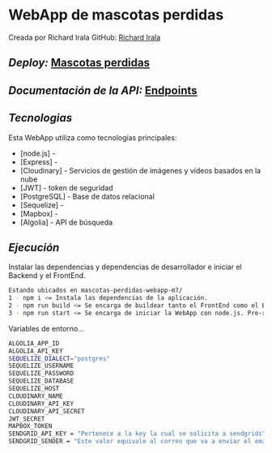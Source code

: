 # WebApp de mascotas perdidas
Creada por Richard Irala
GitHub: <a href="https://github.com/RichardIrala">Richard Irala</a>

## _Deploy:_ <a href="https://mascotas-perdidas-webapp-m7.herokuapp.com/">Mascotas perdidas</a>
## _Documentación de la API:_ <a href="https://documenter.getpostman.com/view/21426281/VUqrMGUB">Endpoints</a>

## _Tecnologias_

Esta WebApp utiliza como tecnologías principales:

- [node.js] - 
- [Express] -
- [Cloudinary] - Servicios de gestión de imágenes y vídeos basados en la nube
- [JWT] - token de seguridad
- [PostgreSQL] - Base de datos relacional
- [Sequelize] - 
- [Mapbox] -
- [Algolia] - API de búsqueda

## _Ejecución_

Instalar las dependencias y dependencias de desarrollador e iniciar el Backend y el FrontEnd.

```sh
Estando ubicados en mascotas-perdidas-webapp-m7/
1 - npm i <= Instala las dependencias de la aplicación.
2 - npm run build <= Se encarga de buildear tanto el FrontEnd como el BackEnd.
3 - npm run start <= Se encarga de iniciar la WebApp con node.js. Pre-requisito: haber transpilado el FrontEnd y Backend.
```

Variables de entorno...

```sh
ALGOLIA_APP_ID
ALGOLIA_API_KEY
SEQUELIZE_DIALECT="postgres"
SEQUELIZE_USERNAME
SEQUELIZE_PASSWORD
SEQUELIZE_DATABASE
SEQUELIZE_HOST
CLOUDINARY_NAME
CLOUDINARY_API_KEY
CLOUDINARY_API_SECRET
JWT_SECRET
MAPBOX_TOKEN
SENDGRID_API_KEY = "Pertenece a la key la cual se solicita a sendgrids"
SENDGRID_SENDER = "Este valor equivale al correo que va a enviar el email. Debe estar registrado en tu sengrid"

```
